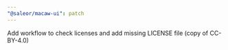```yaml
---
"@saleor/macaw-ui": patch
---
```


Add workflow to check licenses and add missing LICENSE file (copy of CC-BY-4.0)
